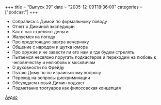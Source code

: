 +++
title = "Выпуск 39"
date = "2005-12-09T18:36:00"
categories = ["podcast"]
+++


- Собрались с Димой по формальному поводу
- Отчет о Диминой экспедиции
- Как с нас стреляют деньги
- Жалуемся на погоду
- Про предстоящую завтра вечеринку
- Общение с народом и шутка юмора
- Про оружие и не завести ли его нам и где будем стрелять
- Пытаемся несвязно поругать подкастеров и переходим на любовь к человечеству и нелюбовь к москвичам
- О духовности по Фрейду
- Пытаю Диму по по израильскому вопросу
- Переход на вопросы дискриминации
- Обсуждаем новый Димин подкаст
- Подметание тротуаров как филосовская концепция

[Аудио](https://podcast.umputun.com/media/ump_podcast39.mp3)
<audio src="https://podcast.umputun.com/media/ump_podcast39.mp3" preload="none">